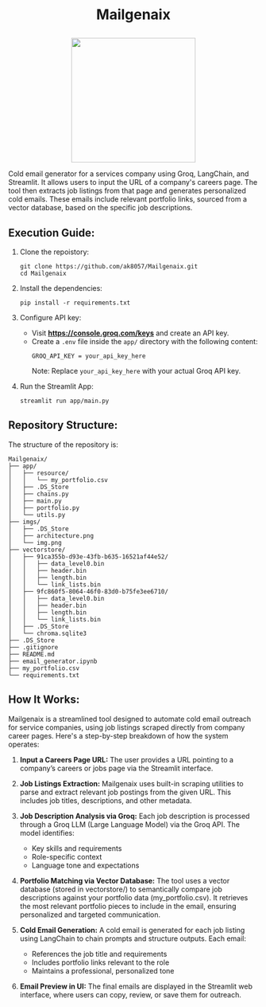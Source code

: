 <h1 align="center">Mailgenaix</h1>
<p align="center" style="margin-top:30px;">
  <img src="https://github.com/user-attachments/assets/e68cb7ff-fbd8-4fa4-ac59-4f22a16952e7" height="250cm"/>
</p>
Cold email generator for a services company using Groq, LangChain, and Streamlit. It allows users to input the URL of a company's careers page. The tool then extracts job listings from that page and generates personalized cold emails. These emails include relevant portfolio links, sourced from a vector database, based on the specific job descriptions. 

## Execution Guide:
1. Clone the repoistory:
   ```
   git clone https://github.com/ak8057/Mailgenaix.git
   cd Mailgenaix
   ```
   
2. Install the dependencies:
    ```
    pip install -r requirements.txt
    ```

3. Configure API key:
   - Visit **https://console.groq.com/keys** and create an API key.
   - Create a `.env` file inside the `app/` directory with the following content:
     ```
     GROQ_API_KEY = your_api_key_here
     ```
     Note: Replace `your_api_key_here` with your actual Groq API key.
   
4. Run the Streamlit App:
   ```
   streamlit run app/main.py
   ```

## Repository Structure:
The structure of the repository is:
```
Mailgenaix/
├── app/
│   ├── resource/
│   │   └── my_portfolio.csv
│   ├── .DS_Store
│   ├── chains.py
│   ├── main.py
│   ├── portfolio.py
│   └── utils.py
├── imgs/
│   ├── .DS_Store
│   ├── architecture.png
│   └── img.png
├── vectorstore/
│   ├── 91ca355b-d93e-43fb-b635-16521af44e52/
│   │   ├── data_level0.bin
│   │   ├── header.bin
│   │   ├── length.bin
│   │   └── link_lists.bin
│   ├── 9fc860f5-8064-46f0-83d0-b75fe3ee6710/
│   │   ├── data_level0.bin
│   │   ├── header.bin
│   │   ├── length.bin
│   │   └── link_lists.bin
│   ├── .DS_Store 
│   └── chroma.sqlite3
├── .DS_Store 
├── .gitignore
├── README.md
├── email_generator.ipynb
├── my_portfolio.csv
└── requirements.txt
```

## How It Works:
Mailgenaix is a streamlined tool designed to automate cold email outreach for service companies, using job listings scraped directly from company career pages. Here's a step-by-step breakdown of how the system operates:

1. **Input a Careers Page URL:** The user provides a URL pointing to a company’s careers or jobs page via the Streamlit interface.

2. **Job Listings Extraction:** Mailgenaix uses built-in scraping utilities to parse and extract relevant job postings from the given URL. This includes job titles, descriptions, and other metadata.

3. **Job Description Analysis via Groq:** Each job description is processed through a Groq LLM (Large Language Model) via the Groq API. The model identifies:
   - Key skills and requirements
   - Role-specific context
   - Language tone and expectations

4. **Portfolio Matching via Vector Database:** The tool uses a vector database (stored in vectorstore/) to semantically compare job descriptions against your portfolio data (my_portfolio.csv). It retrieves the most relevant portfolio pieces to include in the email, ensuring personalized and targeted communication.

5. **Cold Email Generation:** A cold email is generated for each job listing using LangChain to chain prompts and structure outputs. Each email:
   - References the job title and requirements
   - Includes portfolio links relevant to the role
   - Maintains a professional, personalized tone

6. **Email Preview in UI:** The final emails are displayed in the Streamlit web interface, where users can copy, review, or save them for outreach.
